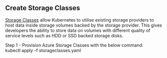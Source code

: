 ## Create Storage Classes
[Storage Classes](https://kubernetes.io/docs/concepts/storage/storage-classes/) allow Kubernetes to utilise existing storage providers to host data inside storage volumes backed by the storage provider. This gives developers the ability to store data on volumes with different quality of service levels such as HDD or SSD backed storage disks.

Step 1 - Provision Azure Storage Classes with the below command:  
kubectl apply -f storageclasses.yaml